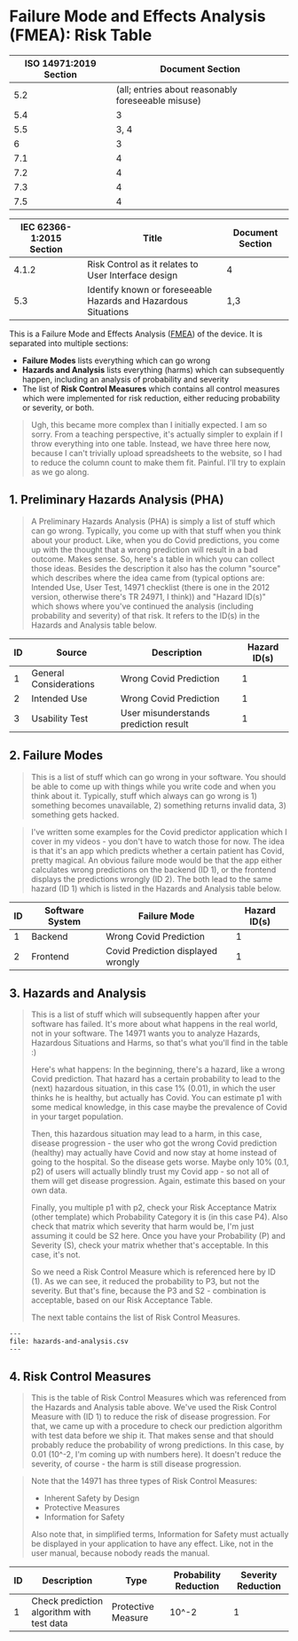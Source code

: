 <!--
This work is licensed under the Creative Commons Attribution 4.0 International
License:

    <http://creativecommons.org/licenses/by/4.0/>

Templates copyright OpenRegulatory. Originals available at:

    <https://openregulatory.com/templates/>

General content copyright Radiotherapy AI.
-->

# Failure Mode and Effects Analysis (FMEA): Risk Table

| ISO 14971:2019 Section | Document Section                                   |
|------------------------|----------------------------------------------------|
| 5.2                    | (all; entries about reasonably foreseeable misuse) |
| 5.4                    | 3                                                  |
| 5.5                    | 3, 4                                               |
| 6                      | 3                                                  |
| 7.1                    | 4                                                  |
| 7.2                    | 4                                                  |
| 7.3                    | 4                                                  |
| 7.5                    | 4                                                  |

| IEC 62366-1:2015 Section | Title                                                          | Document Section |
|--------------------------|----------------------------------------------------------------|------------------|
| 4.1.2                    | Risk Control as it relates to User Interface design            | 4                |
| 5.3                      | Identify known or foreseeable Hazards and Hazardous Situations | 1,3              |

This is a Failure Mode and Effects Analysis ([FMEA][wikipedia-fmea]) of the device. It is separated into
multiple sections:

 * **Failure Modes** lists everything which can go wrong
 * **Hazards and Analysis** lists everything (harms) which can subsequently
   happen, including an analysis of probability and severity
 * The list of **Risk Control Measures** which contains all control measures
   which were implemented for risk reduction, either reducing probability or
   severity, or both.

> Ugh, this became more complex than I initially expected. I am so sorry. From a teaching perspective, it's
> actually simpler to explain if I throw everything into one table. Instead, we have three here now, because I
> can't trivially upload spreadsheets to the website, so I had to reduce the column count to make them
> fit. Painful. I'll try to explain as we go along.

## 1. Preliminary Hazards Analysis (PHA)

> A Preliminary Hazards Analysis (PHA) is simply a list of stuff which can go wrong. Typically, you come up
> with that stuff when you think about your product. Like, when you do Covid predictions, you come up with the
> thought that a wrong prediction will result in a bad outcome. Makes sense. So, here's a table in which you
> can collect those ideas. Besides the description it also has the column "source" which describes where the
> idea came from (typical options are: Intended Use, User Test, 14971 checklist (there is one in the 2012
> version, otherwise there's TR 24971, I think)) and "Hazard ID(s)" which shows where you've continued the
> analysis (including probability and severity) of that risk. It refers to the ID(s) in the Hazards and
> Analysis table below.

| ID | Source                 | Description                           | Hazard ID(s) |
|----|------------------------|---------------------------------------|--------------|
| 1  | General Considerations | Wrong Covid Prediction                | 1            |
| 2  | Intended Use           | Wrong Covid Prediction                | 1            |
| 3  | Usability Test         | User misunderstands prediction result | 1            |


## 2. Failure Modes

> This is a list of stuff which can go wrong in your software. You should be able to come up with things while
> you write code and when you think about it. Typically, stuff which always can go wrong is 1) something
> becomes unavailable, 2) something returns invalid data, 3) something gets hacked.

> I've written some examples for the Covid predictor application which I cover in my videos - you don't have
> to watch those for now. The idea is that it's an app which predicts whether a certain patient has Covid,
> pretty magical. An obvious failure mode would be that the app either calculates wrong predictions on the
> backend (ID 1), or the frontend displays the predictions wrongly (ID 2). The both lead to the same hazard
> (ID 1) which is listed in the Hazards and Analysis table below.

| ID | Software System | Failure Mode                       | Hazard ID(s) |
|----|-----------------|------------------------------------|--------------|
| 1  | Backend         | Wrong Covid Prediction             | 1            |
| 2  | Frontend        | Covid Prediction displayed wrongly | 1            |

## 3. Hazards and Analysis

> This is a list of stuff which will subsequently happen after your software has failed. It's more about what
> happens in the real world, not in your software. The 14971 wants you to analyze Hazards, Hazardous
> Situations and Harms, so that's what you'll find in the table :)
>
> Here's what happens: In the beginning, there's a hazard, like a wrong Covid prediction. That hazard has a
> certain probability to lead to the (next) hazardous situation, in this case 1% (0.01), in which the user
> thinks he is healthy, but actually has Covid. You can estimate p1 with some medical knowledge, in this case
> maybe the prevalence of Covid in your target population.
>
> Then, this hazardous situation may lead to a harm, in this case, disease progression - the user who got the
> wrong Covid prediction (healthy) may actually have Covid and now stay at home instead of going to the
> hospital. So the disease gets worse. Maybe only 10% (0.1, p2) of users will actually blindly trust my Covid
> app - so not all of them will get disease progression. Again, estimate this based on your own data.
>
> Finally, you multiple p1 with p2, check your Risk Acceptance Matrix (other template) which Probability
> Category it is (in this case P4). Also check that matrix which severity that harm would be, I'm just
> assuming it could be S2 here. Once you have your Probability (P) and Severity (S), check your matrix whether
> that's acceptable. In this case, it's not.
>
> So we need a Risk Control Measure which is referenced here by ID (1). As we can see, it reduced the
> probability to P3, but not the severity. But that's fine, because the P3 and S2 - combination is acceptable,
> based on our Risk Acceptance Table.
>
> The next table contains the list of Risk Control Measures.

```{csv-table} Hazards and Analysis
---
file: hazards-and-analysis.csv
---
```

<!--
| ID | Hazard                 | p1   | Hazardous Situation                      | p2  | Harm                | p1*p2 | P  | S  | Acceptable? | Comment | Risk Control ID(s) | P  | S  | Acceptable? |
|----|------------------------|------|------------------------------------------|-----|---------------------|-------|----|----|-------------|---------|--------------------|----|----|-------------|
| 1  | Wrong Covid prediction | 0.01 | User thinks he is healthy, but has Covid | 0.1 | Disease progression | 0.001 | P4 | S2 | No          |         | 1                  | P3 | S2 | Yes         | -->

## 4. Risk Control Measures

> This is the table of Risk Control Measures which was referenced from the Hazards and Analysis table
> above. We've used the Risk Control Measure with (ID 1) to reduce the risk of disease progression. For that,
> we came up with a procedure to check our prediction algorithm with test data before we ship it. That makes
> sense and that should probably reduce the probability of wrong predictions. In this case, by 0.01 (10^-2,
> I'm coming up with numbers here). It doesn't reduce the severity, of course - the harm is still disease
> progression.

> Note that the 14971 has three types of Risk Control Measures:
> * Inherent Safety by Design
> * Protective Measures
> * Information for Safety
>
> Also note that, in simplified terms, Information for Safety must actually be displayed in your application
> to have any effect. Like, not in the user manual, because nobody reads the manual.

| ID | Description                               | Type               | Probability Reduction | Severity Reduction |
|----|-------------------------------------------|--------------------|-----------------------|--------------------|
| 1  | Check prediction algorithm with test data | Protective Measure | 10^-2                 | 1                  |


<!-- Links -->

[wikipedia-fmea]: https://en.wikipedia.org/wiki/Failure_mode_and_effects_analysis
